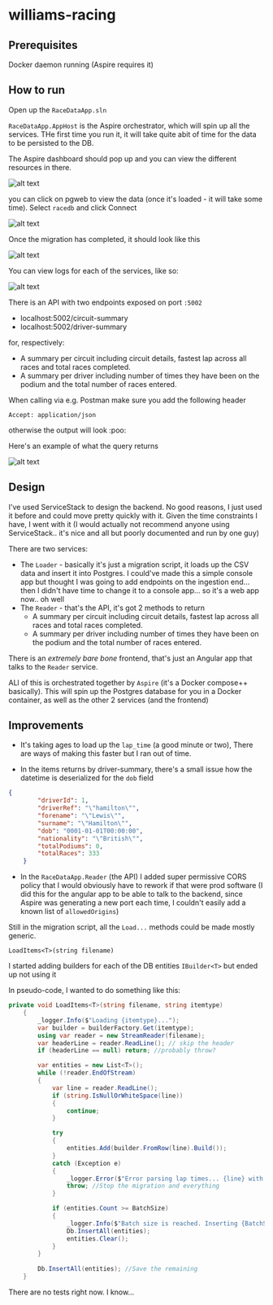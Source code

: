 # williams-racing

## Prerequisites

Docker daemon running (Aspire requires it)

## How to run 

Open up the `RaceDataApp.sln`

`RaceDataApp.AppHost` is the Aspire orchestrator, which will spin up all the services. THe first time you run it, it will take quite abit of time for the data to be persisted to the DB.

The Aspire dashboard should pop up and you can view the different resources in there.

![alt text](image.png)

you can click on pgweb to view the data (once it's loaded - it will take some time). Select `racedb` and click Connect

![alt text](image-1.png)

Once the migration has completed, it should look like this

![alt text](image-2.png)

You can view logs for each of the services, like so:

![alt text](image-3.png)

There is an API with two endpoints exposed on port `:5002`

- localhost:5002/circuit-summary
- localhost:5002/driver-summary

for, respectively:
- A summary per circuit including circuit details, fastest lap across all races and total races completed.
- A summary per driver including number of times they have been on the podium and the total number of races entered.

When calling via e.g. Postman make sure you add the following header

`Accept: application/json`

otherwise the output will look :poo:

Here's an example of what the query returns

![alt text](image-4.png)

## Design

I've used ServiceStack to design the backend. No good reasons, I just used it before and could move pretty quickly with it. 
Given the time constraints I have, I went with it (I would actually not recommend anyone using ServiceStack.. it's nice 
and all but poorly documented and run by one guy)

There are two services:
- The `Loader` - basically it's just a migration script, it loads up the CSV data and insert it into Postgres. I could've made this a simple console app but thought I was going to add endpoints on the ingestion end... then I didn't have time to change it to a console app... so it's a web app now.. oh well
- The `Reader` - that's the API, it's got 2 methods to return
   - A summary per circuit including circuit details, fastest lap across all races and total races completed.
   - A summary per driver including number of times they have been on the podium and the total number of races entered.

There is an _extremely bare bone_ frontend, that's just an Angular app that talks to the `Reader` service. 

ALl of this is orchestrated together by `Aspire` (it's a Docker compose++ basically). This will spin up the Postgres database for you in a Docker container, as well as the other 2 services (and the frontend)


## Improvements

- It's taking ages to load up the `lap_time` (a good minute or two), There are ways of making this faster but I ran out of time.

- In the items returns by driver-summary, there's a small issue how the datetime is deserialized for the `dob` field

```json
{
        "driverId": 1,
        "driverRef": "\"hamilton\"",
        "forename": "\"Lewis\"",
        "surname": "\"Hamilton\"",
        "dob": "0001-01-01T00:00:00",
        "nationality": "\"British\"",
        "totalPodiums": 0,
        "totalRaces": 333
    }
```

- In the `RaceDataApp.Reader` (the API) I added super permissive CORS policy that I would obviously have to rework if that were prod software (I did this for the angular app to be able to talk to the backend, since Aspire was generating a new port each time, I couldn't easily add a known list of `allowedOrigins`)

Still in the migration script, all the `Load...` methods could be made mostly generic.

`LoadItems<T>(string filename)`

I started adding builders for each of the DB entities `IBuilder<T>` but ended up not using it

In pseudo-code, I wanted to do something like this:

```csharp
private void LoadItems<T>(string filename, string itemtype) 
    {
        _logger.Info($"Loading {itemtype}...");
        var builder = builderFactory.Get(itemtype);
        using var reader = new StreamReader(filename);
        var headerLine = reader.ReadLine(); // skip the header
        if (headerLine == null) return; //probably throw?

        var entities = new List<T>();
        while (!reader.EndOfStream)
        {
            var line = reader.ReadLine();
            if (string.IsNullOrWhiteSpace(line))
            {
                continue;
            }

            try
            {
                entities.Add(builder.FromRow(line).Build());
            }
            catch (Exception e)
            {
                _logger.Error($"Error parsing lap times... {line} with exception {e.Message}");
                throw; //Stop the migration and everything
            }

            if (entities.Count >= BatchSize)
            {
                _logger.Info($"Batch size is reached. Inserting {BatchSize} items");
                Db.InsertAll(entities);
                entities.Clear();
            }
        }
        
        Db.InsertAll(entities); //Save the remaining
    }
```

There are no tests right now. I know... 